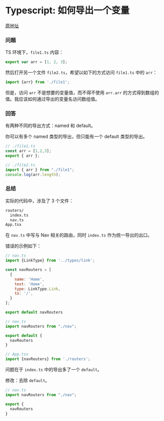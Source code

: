 Typescript: 如何导出一个变量
======================

[原地址](https://stackoverflow.com/questions/42540745/typescript-how-to-export-a-variable)

### 问题

TS 环境下，`file1.ts` 内容：

```js
export var arr = [1, 2, 3];
```

然后打开另一个文件 `file2.ts`，希望以如下的方式访问 `file1.ts` 中的 `arr`：

```js
import {arr} from './file1';
```

但是，访问 `arr` 不是想要的变量值，而不得不使用 `arr.arr` 的方式得到数组的值。我应该如何通过导出的变量名访问数组值。

### 回答

有两种不同的导出方式：named 和 default。

你可以有多个 named 类型的导出，但只能有一个 default 类型的导出。

```js
// ./file1.ts
const arr = [1,2,3];
export { arr };
```

```js
// ./file2.ts
import { arr } from "./file1";
console.log(arr.length);
```

### 总结

实际的代码中，涉及了 3 个文件：

```bash
routers/
  index.ts
  nav.ts
App.tsx
```

在 `nav.ts` 中写与 Nav 相关的路由，同时 `index.ts` 作为统一导出的出口。

错误的示例如下：

```js
// nav.ts
import {LinkType} from '../types/link';

const navRouters = [
  {
    name: 'Home',
    text: 'Home',
    type: LinkType.Link,
    to: '/',
  }
];

export default navRouters
```

```js
// nav.ts
import navRouters from "./nav";

export default {
  navRouters
}
```

```js
// App.tsx
import {navRouters} from './routers';
```

问题在于 `index.ts` 中的导出多了一个 `default`。

修改：去除 `default`。

```js
// nav.ts
import navRouters from "./nav";

export {
  navRouters
}
```


